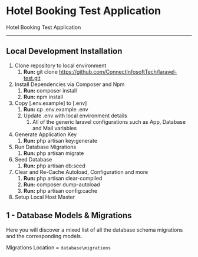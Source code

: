 # Hotel Booking Test Application

Hotel Booking Test Application
___
## Local Development Installation
1. Clone repository to local environment
    1. __Run:__ git clone https://github.com/ConnectInfosoftTech/laravel-test.git
2. Install Dependencies via Composer and Npm
    1. __Run:__ composer install
    2. __Run:__ npm install
3. Copy [.env.example] to [.env]
    1. __Run:__ cp .env.example .env
    2. Update .env with local environment details
        1. All of the generic laravel configurations such as App, Database and Mail variables       
4. Generate Application Key
    1. __Run:__ php artisan key:generate
5. Run Database Migrations
    1. __Run:__ php artisan migrate
6. Seed Database
    1. __Run:__ php artisan db:seed
7. Clear and Re-Cache Autoload, Configuration and more
    1. __Run:__ php artisan clear-compiled
    1. __Run:__ composer dump-autoload
    1. __Run:__ php artisan config:cache
8. Setup Local Host Master 

    
## 1 - Database Models & Migrations
Here you will discover a mixed list of all the database schema migrations and the corresponding models.

Migrations Location = `database\migrations`